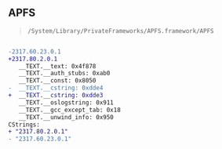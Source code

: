 ## APFS

> `/System/Library/PrivateFrameworks/APFS.framework/APFS`

```diff

-2317.60.23.0.1
+2317.80.2.0.1
   __TEXT.__text: 0x4f878
   __TEXT.__auth_stubs: 0xab0
   __TEXT.__const: 0x8050
-  __TEXT.__cstring: 0xdde4
+  __TEXT.__cstring: 0xdde3
   __TEXT.__oslogstring: 0x911
   __TEXT.__gcc_except_tab: 0x18
   __TEXT.__unwind_info: 0x950
CStrings:
+ "2317.80.2.0.1"
- "2317.60.23.0.1"

```
